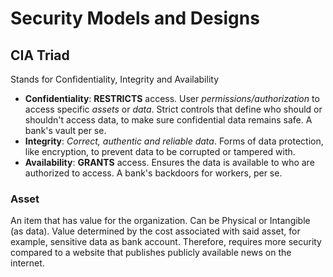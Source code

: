 # Security Models and Designs

## CIA Triad

Stands for Confidentiality, Integrity and Availability

- **Confidentiality**: **RESTRICTS** access. User *permissions/authorization* to access specific *assets* or *data*. Strict controls that define who should or shouldn't access data, to make sure confidential data remains safe. A bank's vault per se.
- **Integrity**: *Correct, authentic and reliable data*. Forms of data protection, like encryption, to prevent data to be corrupted or tampered with.
- **Availability**: **GRANTS** access. Ensures the data is available to who are authorized to access. A bank's backdoors for workers, per se.

### Asset

An item that has value for the organization. Can be Physical or Intangible (as data). Value determined by the cost associated with said asset, for example, sensitive data as bank account. Therefore, requires more security compared to a website that publishes publicly available news on the internet.  



